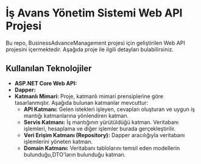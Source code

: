 # İş Avans Yönetim Sistemi Web API Projesi

Bu repo, BusinessAdvanceManagement projesi için geliştirilen Web API projesini içermektedir. Aşağıda proje ile ilgili detayları bulabilirsiniz.

## Kullanılan Teknolojiler

- **ASP.NET Core Web API:** 
- **Dapper:**
- **Katmanlı Mimari:** Proje, katmanlı mimari prensiplerine göre tasarlanmıştır. Aşağıda bulunan katmanlar mevcuttur:
  - **API Katmanı:** Gelen istekleri işleyen, cevapları oluşturan ve uygun iş mantığı katmanlarına yönlendiren katman.
  - **Servis Katmanı:** İş mantığının yürütüldüğü katman. Veritabanı işlemleri, hesaplama ve diğer işlemler burada gerçekleştirilir.
  - **Veri Erişim Katmanı (Repository):** Dapper aracılığıyla veritabanı işlemlerini yöneten katman.
  - **Domain Katmanı:** Veritabanı tablolarını temsil eden modellerin bulunduğu,DTO'ların bulunduğu katman.






